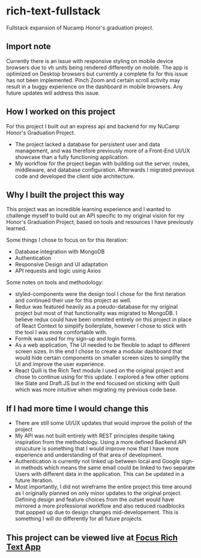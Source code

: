 # rich-text-fullstack
Fullstack expansion of Nucamp Honor's graduation project.

## Import note

Currently there is an issue with responsive styling on mobile device browsers due to vh units being rendered differently on mobile. The app is optimized on Desktop browsers but currently a complete fix for this issue has not been implemented. Pinch Zoom and certain scroll activity may result in a buggy experience on the dashboard in mobile browsers. Any future updates will address this issue.

## How I worked on this project

For this project I built out an express api and backend for my NuCamp Honor's Graduation Project.

- The project lacked a database for persistent user and data management, and was therefore previously more of a Front-End UI/UX showcase than a fully functioning application.
- My workflow for the project began with building out the server, routes, middleware, and database configuration. Afterwards I migrated previous code and developed the client side architecture.

## Why I built the project this way

This project was an incredible learning experience and I wanted to challenge myself to build out an API specific to my original vision for my Honor's Graduation Project, based on tools and resources I have previously learned.

Some things I chose to focus on for this iteration: 

- Database integration with MongoDB
- Authentication 
- Responsive Design and UI adaptation
- API requests and logic using Axios

Some notes on tools and methodology: 

- styled-components were the design tool I chose for the first iteration and continued their use for this project as well.
- Redux was featured heavily as a pseudo-database for my original project but most of that functionality was migrated to MongoDB. I believe redux could have been ommited entirely on this project in place of React Context to simplify boilerplate, however I chose to stick with the tool I was more comfortable with.
- Formik was used for my sign-up and login forms.
- As a web application, The UI needed to be flexible to adapt to different screen sizes. In the end I chose to create a modular dashboard that would hide certain components on smaller screen sizes to simplify the UI and improve the user experience.
- React Quill is the Rich Text module I used on the original project and chose to continue using for this update. I explored a few other options like Slate and Draft.JS but in the end focused on sticking with Quill which was more intuitive when migrating my previous code base.

## If I had more time I would change this

- There are still some UI/UX updates that would improve the polish of the project
- My API was not built entirely with REST principles despite taking inspiration from the methodology. Using a more defined Backend API strucuture is something that I would improve now that I have more experience and understanding of that area of development.
- Authentication is currently not linked up between local and Google sign-in methods which means the same email could be linked to two separate Users with different data in the application. This can be updated in a future iteration.
- Most importantly, I did not wireframe the entire project this time around as I originally planned on only minor updates to the original project. Defining design and feature choices from the outset would have mirrored a more professional workflow and also reduced roadblocks that popped up due to design changes mid-developement. This is something I will do differently for all future projects.

## This project can be viewed live at [Focus Rich Text App](https://focus-richtext-app.herokuapp.com/)
